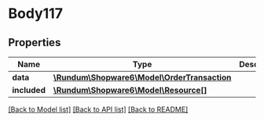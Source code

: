 # Body117

## Properties
Name | Type | Description | Notes
------------ | ------------- | ------------- | -------------
**data** | [**\Rundum\Shopware6\Model\OrderTransaction**](OrderTransaction.md) |  | [optional] 
**included** | [**\Rundum\Shopware6\Model\Resource[]**](Resource.md) |  | [optional] 

[[Back to Model list]](../../README.md#documentation-for-models) [[Back to API list]](../../README.md#documentation-for-api-endpoints) [[Back to README]](../../README.md)

